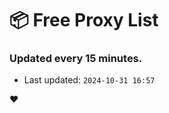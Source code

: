 # :package: Free Proxy List
### Updated every 15 minutes.

- Last updated: `2024-10-31 16:57`

:heart:
